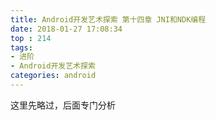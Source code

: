 ```yaml
---
title: Android开发艺术探索 第十四章 JNI和NDK编程
date: 2018-01-27 17:08:34
top : 214
tags:
- 进阶
- Android开发艺术探索
categories: android
---
```


这里先略过，后面专门分析
